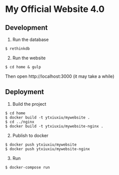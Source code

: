 # My Official Website 4.0

## Development
1. Run the database

  ```
  $ rethinkdb
  ```

2. Run the website

  ```
  $ cd home & gulp
  ```

  Then open http://localhost:3000 (it may take a while)

## Deployment
1. Build the project

  ```
  $ cd home
  $ docker build -t ytxiuxiu/mywebsite .
  $ cd ../nginx
  $ docker build -t ytxiuxiu/mywebsite-nginx .
  ```

2. Publish to docker

  ```
  $ docker push ytxiuxiu/mywebsite
  $ docker push ytxiuxiu/mywebsite-nginx
  ```

3. Run

  ```
  $ docker-compose run
  ```